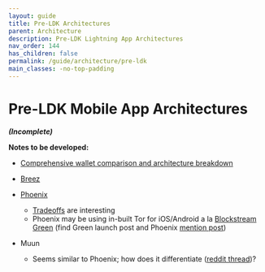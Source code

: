 ```yaml
---
layout: guide
title: Pre-LDK Architectures
parent: Architecture
description: Pre-LDK Lightning App Architectures
nav_order: 144
has_children: false
permalink: /guide/architecture/pre-ldk
main_classes: -no-top-padding
---
```


# Pre-LDK Mobile App Architectures

**_(Incomplete)_**

**Notes to be developed:**

- [Comprehensive wallet comparison and architecture breakdown](https://veriphi.io/en/blog/lightning-wallet-architecture)

- [Breez](https://github.com/breez/breezmobile#architecture)

- [Phoenix](https://phoenix.acinq.co/faq#is-phoenix-a-real-lightning-node)

  - [Tradeoffs](https://medium.com/@ACINQ/introducing-phoenix-5c5cc76c7f9e) are interesting
  - Phoenix may be using in-built Tor for iOS/Android a la [Blockstream Green](https://github.com/Blockstream/gdk/commit/796d75d7f203c0469a5519c6b9001f5d7666656d#diff-f5709bb25351aea0d5275b4dee13700611f0c12357af933cb9d76b040511b847) (find Green launch post and Phoenix [mention post](https://medium.com/@ACINQ/introducing-phoenix-5c5cc76c7f9e))

- Muun
  - Seems similar to Phoenix; how does it differentiate ([reddit thread](https://www.reddit.com/r/Bitcoin/comments/kv7e11/announcing_muun_20_a_complete_rethinking_of_the/))?
